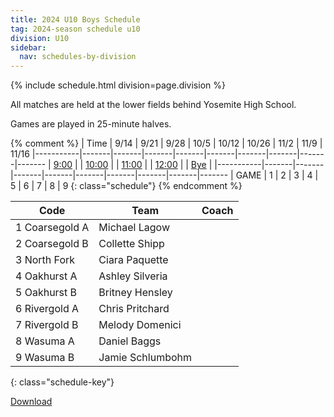 ```yaml
---
title: 2024 U10 Boys Schedule
tag: 2024-season schedule u10
division: U10
sidebar:
  nav: schedules-by-division
---
```


{% include schedule.html division=page.division %}

All matches are held at the lower fields behind Yosemite High School.

Games are played in 25-minute halves.

{% comment %}
| Time      | 9/14  | 9/21  | 9/28  | 10/5  | 10/12 | 10/26 | 11/2  | 11/9 | 11/16
|-----------|-------|-------|-------|-------|-------|-------|-------|-------|-------
| <u>9:00</u> |
| <u>10:00</u> |
| <u>11:00</u> |
| <u>12:00</u> |
| <u>Bye</u>  |
|-----------|-------|-------|-------|-------|-------|-------|-------|-------|-------
| GAME      | 1     | 2     | 3     | 4     | 5     | 6     | 7     | 8     | 9
{: class="schedule"}
{% endcomment %}

| Code | Team          | Coach
|------|---------------|---------------
| 1		Coarsegold A   | Michael Lagow
| 2		Coarsegold B   | Collette Shipp
| 3		North Fork     | Ciara Paquette
| 4		Oakhurst A     | Ashley Silveria
| 5		Oakhurst B     | Britney Hensley
| 6		Rivergold A    | Chris Pritchard
| 7		Rivergold B    | Melody Domenici
| 8		Wasuma A       | Daniel Baggs
| 9		Wasuma B       | Jamie Schlumbohm
{: class="schedule-key"}

[Download](/schedules/2024/MAYSL-2024-U10-boys.pdf)
